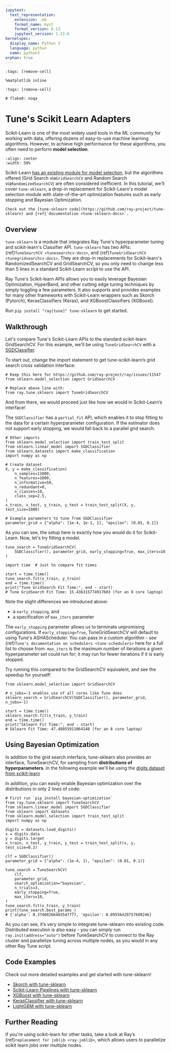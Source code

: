 ```yaml
---
jupytext:
  text_representation:
    extension: .md
    format_name: myst
    format_version: 0.13
    jupytext_version: 1.13.6
kernelspec:
  display_name: Python 3
  language: python
  name: python3
orphan: true
---
```


```{code-cell}
:tags: [remove-cell]

%matplotlib inline
```

```{code-cell}
:tags: [remove-cell]

# flake8: noqa
```

# Tune's Scikit Learn Adapters

Scikit-Learn is one of the most widely used tools in the ML community for working with data,
offering dozens of easy-to-use machine learning algorithms.
However, to achieve high performance for these algorithms, you often need to perform **model selection**.

```{image} /images/tune-sklearn.png
:align: center
:width: 50%
```

Scikit-Learn [has an existing module for model selection](https://scikit-learn.org/stable/modules/grid_search.html),
but the algorithms offered (Grid Search via``GridSearchCV`` and Random Search via``RandomizedSearchCV``)
are often considered inefficient.
In this tutorial, we'll cover ``tune-sklearn``, a drop-in replacement for Scikit-Learn's model selection module
with state-of-the-art optimization features such as early stopping and Bayesian Optimization.

```{tip} 
Check out the [tune-sklearn code](https://github.com/ray-project/tune-sklearn) and {ref}`documentation <tune-sklearn-docs>`.
```

## Overview

``tune-sklearn`` is a module that integrates Ray Tune's hyperparameter tuning and scikit-learn's Classifier API. 
``tune-sklearn`` has two APIs: {ref}`TuneSearchCV <tunesearchcv-docs>`, and {ref}`TuneGridSearchCV <tunegridsearchcv-docs>`.
They are drop-in replacements for Scikit-learn's RandomizedSearchCV and GridSearchCV, so you only need to change
less than 5 lines in a standard Scikit-Learn script to use the API.

Ray Tune's Scikit-learn APIs allows you to easily leverage Bayesian Optimization, HyperBand, and other cutting edge
tuning techniques by simply toggling a few parameters. It also supports and provides examples for many other
frameworks with Scikit-Learn wrappers such as Skorch (Pytorch), KerasClassifiers (Keras), and XGBoostClassifiers (XGBoost).

Run ``pip install "ray[tune]" tune-sklearn`` to get started.

## Walkthrough

Let's compare Tune's Scikit-Learn APIs to the standard scikit-learn GridSearchCV. For this example, we'll be using
``TuneGridSearchCV`` with a [SGDClassifier](https://scikit-learn.org/stable/modules/generated/sklearn.linear_model.SGDClassifier.html).

To start out, change the import statement to get tune-scikit-learn’s grid search cross validation interface:

```{code-cell}
# Keep this here for https://github.com/ray-project/ray/issues/11547
from sklearn.model_selection import GridSearchCV

# Replace above line with:
from ray.tune.sklearn import TuneGridSearchCV
```

And from there, we would proceed just like how we would in Scikit-Learn’s interface!

The `SGDClassifier` has a ``partial_fit`` API, which enables it to stop fitting to the data for a certain hyperparameter configuration.
If the estimator does not support early stopping, we would fall back to a parallel grid search.

```{code-cell}
# Other imports
from sklearn.model_selection import train_test_split
from sklearn.linear_model import SGDClassifier
from sklearn.datasets import make_classification
import numpy as np

# Create dataset
X, y = make_classification(
    n_samples=11000,
    n_features=1000,
    n_informative=50,
    n_redundant=0,
    n_classes=10,
    class_sep=2.5,
)
x_train, x_test, y_train, y_test = train_test_split(X, y, test_size=1000)

# Example parameters to tune from SGDClassifier
parameter_grid = {"alpha": [1e-4, 1e-1, 1], "epsilon": [0.01, 0.1]}
```

As you can see, the setup here is exactly how you would do it for Scikit-Learn.
Now, let's try fitting a model.

```{code-cell}
tune_search = TuneGridSearchCV(
    SGDClassifier(), parameter_grid, early_stopping=True, max_iters=10
)

import time  # Just to compare fit times

start = time.time()
tune_search.fit(x_train, y_train)
end = time.time()
print("Tune GridSearch Fit Time:", end - start)
# Tune GridSearch Fit Time: 15.436315774917603 (for an 8 core laptop)
```

Note the slight differences we introduced above:

 * a `early_stopping`, and
 * a specification of `max_iters` parameter

The ``early_stopping`` parameter allows us to terminate unpromising configurations. If ``early_stopping=True``,
TuneGridSearchCV will default to using Tune's ASHAScheduler.
You can pass in a custom algorithm - see {ref}`Tune's documentation on schedulers <tune-schedulers>` here for a full list to choose from.
``max_iters`` is the maximum number of iterations a given hyperparameter set could run for;
it may run for fewer iterations if it is early stopped.

Try running this compared to the GridSearchCV equivalent, and see the speedup for yourself!

```{code-cell}
from sklearn.model_selection import GridSearchCV

# n_jobs=-1 enables use of all cores like Tune does
sklearn_search = GridSearchCV(SGDClassifier(), parameter_grid, n_jobs=-1)

start = time.time()
sklearn_search.fit(x_train, y_train)
end = time.time()
print("Sklearn Fit Time:", end - start)
# Sklearn Fit Time: 47.48055911064148 (for an 8 core laptop)
```

## Using Bayesian Optimization

In addition to the grid search interface, tune-sklearn also provides an interface,
TuneSearchCV, for sampling from **distributions of hyperparameters**.
In the following example we'll be using the [digits dataset from scikit-learn](https://scikit-learn.org/stable/modules/generated/sklearn.datasets.load_digits.html)

In addition, you can easily enable Bayesian optimization over the distributions in only 2 lines of code:

```{code-cell}
# First run `pip install bayesian-optimization`
from ray.tune.sklearn import TuneSearchCV
from sklearn.linear_model import SGDClassifier
from sklearn import datasets
from sklearn.model_selection import train_test_split
import numpy as np

digits = datasets.load_digits()
x = digits.data
y = digits.target
x_train, x_test, y_train, y_test = train_test_split(x, y, test_size=0.2)

clf = SGDClassifier()
parameter_grid = {"alpha": (1e-4, 1), "epsilon": (0.01, 0.1)}

tune_search = TuneSearchCV(
    clf,
    parameter_grid,
    search_optimization="bayesian",
    n_trials=3,
    early_stopping=True,
    max_iters=10,
)
tune_search.fit(x_train, y_train)
print(tune_search.best_params_)
# {'alpha': 0.37460266483547777, 'epsilon': 0.09556428757689246}
```

As you can see, it’s very simple to integrate tune-sklearn into existing code.
Distributed execution is also easy - you can simply run ``ray.init(address="auto")`` before
TuneSearchCV to connect to the Ray cluster and parallelize tuning across multiple nodes, as you would in any other Ray Tune script.

## Code Examples

Check out more detailed examples and get started with tune-sklearn!

* [Skorch with tune-sklearn](https://github.com/ray-project/tune-sklearn/blob/master/examples/torch_nn.py>)
* [Scikit-Learn Pipelines with tune-sklearn](https://github.com/ray-project/tune-sklearn/blob/master/examples/sklearn_pipeline.py>)
* [XGBoost with tune-sklearn](https://github.com/ray-project/tune-sklearn/blob/master/examples/xgbclassifier.py>)
* [KerasClassifier with tune-sklearn](https://github.com/ray-project/tune-sklearn/blob/master/examples/keras_example.py>)
* [LightGBM with tune-sklearn](https://github.com/ray-project/tune-sklearn/blob/master/examples/lgbm.py>)

## Further Reading

If you're using scikit-learn for other tasks, take a look at Ray’s {ref}`replacement for joblib <ray-joblib>`,
which allows users to parallelize scikit learn jobs over multiple nodes.
